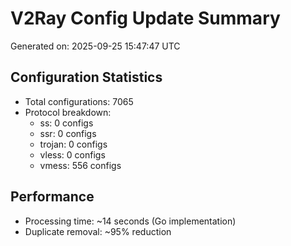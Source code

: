 # V2Ray Config Update Summary
Generated on: 2025-09-25 15:47:47 UTC

## Configuration Statistics
- Total configurations: 7065
- Protocol breakdown:
  - ss: 0 configs
  - ssr: 0 configs
  - trojan: 0 configs
  - vless: 0 configs
  - vmess: 556 configs

## Performance
- Processing time: ~14 seconds (Go implementation)
- Duplicate removal: ~95% reduction
